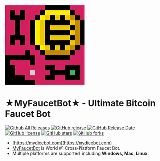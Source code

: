 ![](screenshot/fbot-logo-256.png)
# ★MyFaucetBot★ - Ultimate Bitcoin Faucet Bot

[![Github All Releases](https://img.shields.io/github/downloads/mydicebot/myfaucetbot.github.io/total.svg)](https://github.com/mydicebot/myfaucetbot.github.io/releases)
[![GitHub release](https://img.shields.io/github/release/mydicebot/myfaucetbot.github.io/all.svg)](https://github.com/mydicebot/myfaucetbot.github.io/releases)
[![GitHub Release Date](https://img.shields.io/github/release-date-pre/mydicebot/myfaucetbot.github.io.svg)](https://github.com/mydicebot/myfaucetbot.github.io/releases)
[![GitHub license](https://img.shields.io/github/license/mydicebot/myfaucetbot.github.io.svg)](https://github.com/mydicebot/myfaucetbot.github.io/blob/master/LICENSE)
[![GitHub stars](https://img.shields.io/github/stars/mydicebot/myfaucetbot.github.io.svg)](https://github.com/mydicebot/myfaucetbot.github.io/stargazers)
[![GitHub forks](https://img.shields.io/github/forks/mydicebot/myfaucetbot.github.io.svg)](https://github.com/mydicebot/myfaucetbot.github.io/network)

* [https://mydicebot.com](https://mydicebot.com)
* [MyFaucetBot](https://mydicebot.com) is World #1 Cross-Platform Faucet Bot.
* Multiple platforms are supported, including __Windows, Mac, Linux__.

